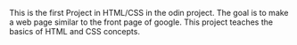 This is the first Project in HTML/CSS in the odin project. 
The goal is to make a web page similar to the front page of google.
This project teaches the basics of HTML and CSS concepts.
 